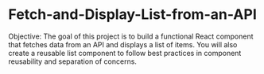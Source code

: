 # Fetch-and-Display-List-from-an-API
Objective: The goal of this project is to build a functional React component that fetches data from an API and displays a list of items. You will also create a reusable list component to follow best practices in component reusability and separation of concerns.
